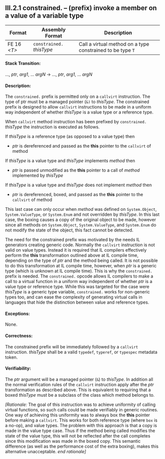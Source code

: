 ## III.2.1 constrained. – (prefix) invoke a member on a value of a variable type

 Format | Assembly Format | Description |
 ---- | ---- | ----
 FE 16 _\<T\>_ | `constrained.` _thisType_ | Call a virtual method on a type constrained to be type `T`

#### Stack Transition:

&hellip;, _ptr_, _arg1_, … _argN_ &rarr; &hellip;, _ptr_, _arg1_, … _argN_

#### Description:

The `constrained.` prefix is permitted only on a `callvirt` instruction. The type of ptr must be a managed pointer (`&)` to _thisType_. The constrained prefix is designed to allow `callvirt` instructions to be made in a uniform way independent of whether _thisType_ is a value type or a reference type.

When `callvirt` method instruction has been prefixed by `constrained.` _thisType_ the instruction is executed as follows.

If _thisType_ is a reference type (as opposed to a value type) then

 * _ptr_ is dereferenced and passed as the **this** pointer to the `callvirt` of method

If _thisType_ is a value type and _thisType_ implements _method_ then

 * _ptr_ is passed unmodified as the **this** pointer to a call of _method_ implemented by _thisType_

If _thisType_ is a value type and _thisType_ does not implement _method_ then

 * _ptr_ is dereferenced, boxed, and passed as the **this** pointer to the `callvirt` of method

This last case can only occur when _method_ was defined on `System.Object`, `System.ValueType`, or `System.Enum` and not overridden by _thisType_. In this last case, the boxing causes a copy of the original object to be made, however since all methods on `System.Object`, `System.ValueType`, and `System.Enum` do not modify the state of the object, this fact cannot be detected.

The need for the constrained prefix was motivated by the needs IL generators creating generic code. Normally the `callvirt` instruction is not valid on value types. Instead it is required that IL compilers effectively perform the **this** transformation outlined above at IL compile time, depending on the type of _ptr_ and the method being called. It is not possible to do this transformation at IL compile time, however, when _ptr_ is a generic type (which is unknown at IL compile time). This is why the `constrained.` prefix is needed. The `constrained.` opcode allows IL compilers to make a call to a virtual function in a uniform way independent of whether _ptr_ is a value type or reference type. While this was targeted for the case were _thisType_ is a generic type variable, `constrained.` works for non-generic types too, and can ease the complexity of generating virtual calls in languages that hide the distinction between value and reference types.

#### Exceptions:

None.

#### Correctness:

The constrained prefix will be immediately followed by a `callvirt` instruction. _thisType_ shall be a valid `typedef`, `typeref`, or `typespec` metadata token. 

#### Verifiability:

The _ptr_ argument will be a managed pointer (`&`)  to _thisType_.   In addition all the normal verification rules of the `callvirt` instruction apply after the _ptr_ transformation as described above. This is equivalent to requiring that a boxed _thisType_ must be a subclass of the class which method belongs to.

_[Rationale:_ The goal of this instruction was to achieve uniformity of calling virtual functions, so such calls could be made verifiably in generic routines. One way of achieving this uniformity was to always box the **this** pointer before making a `callvirt`. This works for both reference type (where `box` is a no-op), and value types. The problem with this approach is that a copy is made in the value type case. Thus if the method being called modifies the state of the value type, this will not be reflected after the call completes since this modification was made in the boxed copy. This semantic difference (as well as the performance cost of the extra boxing), makes this alternative unacceptable. _end rationale]_
